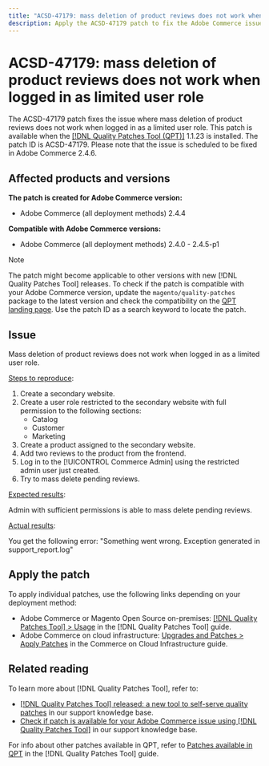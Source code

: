 ```yaml
---
title: "ACSD-47179: mass deletion of product reviews does not work when logged in as limited user role"
description: Apply the ACSD-47179 patch to fix the Adobe Commerce issue where mass deletion of product reviews does not work when logged in as limited user role.
---
```


# ACSD-47179: mass deletion of product reviews does not work when logged in as limited user role

The ACSD-47179 patch fixes the issue where mass deletion of product reviews does not work when logged in as a limited user role. This patch is available when the [[!DNL Quality Patches Tool (QPT)]](/help/announcements/adobe-commerce-announcements/magento-quality-patches-released-new-tool-to-self-serve-quality-patches.md) 1.1.23 is installed. The patch ID is ACSD-47179. Please note that the issue is scheduled to be fixed in Adobe Commerce 2.4.6.

## Affected products and versions

**The patch is created for Adobe Commerce version:**

* Adobe Commerce (all deployment methods) 2.4.4

**Compatible with Adobe Commerce versions:**

* Adobe Commerce (all deployment methods) 2.4.0 - 2.4.5-p1

>[!NOTE]
>
>The patch might become applicable to other versions with new [!DNL Quality Patches Tool] releases. To check if the patch is compatible with your Adobe Commerce version, update the `magento/quality-patches` package to the latest version and check the compatibility on the [QPT landing page](https://experienceleague.adobe.com/tools/commerce-quality-patches/index.html). Use the patch ID as a search keyword to locate the patch.

## Issue

Mass deletion of product reviews does not work when logged in as a limited user role.

<u>Steps to reproduce</u>:

1. Create a secondary website.
1. Create a user role restricted to the secondary website with full permission to the following sections:
    * Catalog
    * Customer
    * Marketing
1. Create a product assigned to the secondary website.
1. Add two reviews to the product from the frontend.
1. Log in to the [!UICONTROL Commerce Admin] using the restricted admin user just created.
1. Try to mass delete pending reviews.

<u>Expected results</u>:

Admin with sufficient permissions is able to mass delete pending reviews.

<u>Actual results</u>:

You get the following error: "Something went wrong. Exception generated in support_report.log"

## Apply the patch

To apply individual patches, use the following links depending on your deployment method:

* Adobe Commerce or Magento Open Source on-premises: [[!DNL Quality Patches Tool] > Usage](https://experienceleague.adobe.com/docs/commerce-operations/tools/quality-patches-tool/usage.html) in the [!DNL Quality Patches Tool] guide.
* Adobe Commerce on cloud infrastructure: [Upgrades and Patches > Apply Patches](https://experienceleague.adobe.com/docs/commerce-cloud-service/user-guide/develop/upgrade/apply-patches.html) in the Commerce on Cloud Infrastructure guide.

## Related reading

To learn more about [!DNL Quality Patches Tool], refer to:

* [[!DNL Quality Patches Tool] released: a new tool to self-serve quality patches](/help/announcements/adobe-commerce-announcements/magento-quality-patches-released-new-tool-to-self-serve-quality-patches.md) in our support knowledge base.
* [Check if patch is available for your Adobe Commerce issue using [!DNL Quality Patches Tool]](/help/support-tools/patches-available-in-qpt-tool/check-patch-for-magento-issue-with-magento-quality-patches.md) in our support knowledge base.

For info about other patches available in QPT, refer to [Patches available in QPT](https://experienceleague.adobe.com/tools/commerce-quality-patches/index.html) in the [!DNL Quality Patches Tool] guide.
